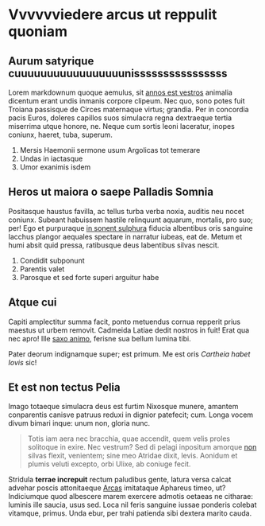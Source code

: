 # Vvvvvviedere arcus ut reppulit quoniam

## Aurum satyrique cuuuuuuuuuuuuuuuuunissssssssssssssss

Lorem markdownum quoque aemulus, sit [annos est vestros](http://a.net/) animalia
dicentum erant undis inmanis corpore clipeum. Nec quo, sono potes fuit Troiana
passisque de Circes maternaque virtus; grandia. Per in concordia pacis Euros,
doleres capillos suos simulacra regna dextraeque tertia miserrima utque honore,
ne. Neque cum sortis leoni laceratur, inopes coniunx, haeret, tuba, superum.

1. Mersis Haemonii sermone usum Argolicas tot temerare
2. Undas in iactasque
3. Umor exanimis isdem

## Heros ut maiora o saepe Palladis Somnia

Positasque haustus favilla, ac tellus turba verba noxia, auditis neu nocet
coniunx. Subeant habuissem hastile relinquunt aquarum, mortalis, pro suo; per!
Ego et purpuraque [in sonent sulphura](http://annosae.com/) fiducia albentibus
oris sanguine Iacchus plangor aequales spectare in narratur iubeas, eat de.
Metum et humi absit quid pressa, ratibusque deus labentibus silvas nescit.

1. Condidit subponunt
2. Parentis valet
3. Parosque et sed forte superi arguitur habe

## Atque cui

Capiti amplectitur summa facit, ponto metuendus cornua repperit prius maestus ut
urbem removit. Cadmeida Latiae dedit nostros in fuit! Erat qua nec apro! Ille
[saxo animo](http://mihique.com/deducitursperavit.php), ferisne sua bellum
lumina tibi.

Pater deorum indignamque super; est primum. Me est oris *Cartheia habet Iovis*
sic!

## Et est non tectus Pelia

Imago totaeque simulacra deus est furtim Nixosque munere, amantem conparentis
canisve patruus reduxi in dignior patefecit; cum. Longa vocem divum bimari
inque: unum non, gloria nunc.

> Totis iam aera nec bracchia, quae accendit, quem velis proles solitoque in
> exire. Nec vestrum? Sed di pelagi inpositum amorque
> [non](http://www.quamvis.io/) silvas flexit, venientem; sine meo Atridae
> dixit, levis. Aonidum et plumis veluti excepto, orbi Ulixe, ab coniuge fecit.

Stridula **terrae increpuit** rectum paludibus gente, latura versa calcat
advehar poscis attonitaeque [Arcas](http://funesta-multa.net/sulcis) imitataque
Aphareus timeo, ut? Indiciumque quod albescere marem exercere admotis oetaeas ne
citharae: luminis ille saucia, usus sed. Loca nil feris sanguine iussae ponderis
colebat vitamque, primus. Unda ebur, per trahi patienda sibi dextera marito
cauda.
